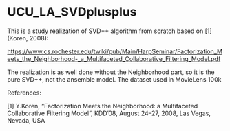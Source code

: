 # UCU_LA_SVDplusplus
 
 This is a study realization of SVD++ algorithm from scratch based on [1](Koren, 2008):
 
 
 https://www.cs.rochester.edu/twiki/pub/Main/HarpSeminar/Factorization_Meets_the_Neighborhood-_a_Multifaceted_Collaborative_Filtering_Model.pdf
 
 
 The realization is as well done without the Neighborhood part, so it is the pure SVD++, not the ansemble model.
 The dataset used in MovieLens 100k
 
 
 
 
 References:
 
 [1] Y.Koren, “Factorization Meets the Neighborhood: a Multifaceted Collaborative Filtering Model”, KDD’08, August 24–27, 2008, Las Vegas, Nevada, USA
